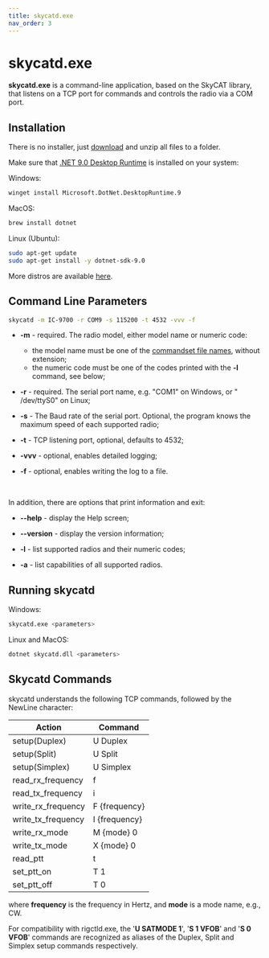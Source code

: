 ```yaml
---
title: skycatd.exe
nav_order: 3
---
```


# skycatd.exe

**skycatd.exe** is a command-line application, based on the SkyCAT library, that listens on a TCP port for commands and controls the radio via a COM port.

## Installation

There is no installer, just [download](download.md) and unzip all files to a folder.

Make sure that [.NET 9.0 Desktop Runtime](https://learn.microsoft.com/en-us/dotnet/core/install/)
is installed on your system:

Windows:

``` bash
winget install Microsoft.DotNet.DesktopRuntime.9
```

MacOS:

``` bash
brew install dotnet
```
  
Linux (Ubuntu):
  
``` bash
sudo apt-get update
sudo apt-get install -y dotnet-sdk-9.0
```
  
  More distros are available [here](https://learn.microsoft.com/dotnet/core/install/linux).

## Command Line Parameters

``` bash
skycatd -m IC-9700 -r COM9 -s 115200 -t 4532 -vvv -f
```

- **-m** - required. The radio model, either model name or numeric code:
  - the model name must be one of the [commandset file names](https://github.com/VE3NEA/SkyCAT/tree/master/Rigs), without extension;
  - the numeric code must be one of the codes printed with the **-l** command, see below;

- **-r** - required. The serial port name, e.g. "COM1" on Windows, or " /dev/ttyS0" on Linux;

- **-s** - The Baud rate of the serial port. Optional, the program knows the maximum speed of each supported radio;

- **-t** - TCP listening port, optional, defaults to 4532;

- **-vvv** - optional, enables detailed logging;

- **-f**  - optional, enables writing the log to a file.

<br>

In addition, there are options that print information and exit:

- **--help** - display the Help screen;

- **--version** - display the version information;

- **-l** - list supported radios and their numeric codes;

- **-a** - list capabilities of all supported radios.

## Running skycatd

Windows:

```bash
skycatd.exe <parameters>
```

Linux and MacOS:

```bash
dotnet skycatd.dll <parameters>
```

## Skycatd Commands

skycatd understands the following TCP commands, followed by the NewLine character:

| Action             | Command        |
|--------------------|----------------|
| setup(Duplex)      | U Duplex       |
| setup(Split)       | U Split        |
| setup(Simplex)     | U Simplex      |
| read_rx_frequency  | f              |
| read_tx_frequency  | i              |
| write_rx_frequency | F {frequency}  |
| write_tx_frequency | I {frequency}  |
| write_rx_mode      | M {mode} 0     |
| write_tx_mode      | X {mode} 0     |
| read_ptt           | t              |
| set_ptt_on         | T 1            |
| set_ptt_off        | T 0            |

where **frequency** is the frequency in Hertz, and **mode** is a mode name, e.g., CW.

For compatibility with rigctld.exe, the '**U SATMODE 1**', '**S 1 VFOB**' and '**S 0 VFOB**' commands are recognized as aliases of the Duplex, Split and Simplex setup commands respectively.
